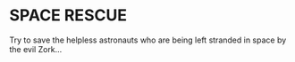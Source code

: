 # SPACE RESCUE

Try to save the helpless astronauts who are being left stranded in space by the evil Zork...